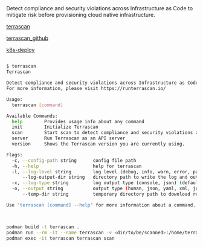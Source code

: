 ##

Detect compliance and security violations across Infrastructure as Code to mitigate risk before provisioning cloud native infrastructure.

[terrascan](https://runterrascan.io/)

[terrascan_github](https://github.com/tenable/terrascan)

[k8s-deploy](https://github.com/tenable/terrascan/tree/master/deploy/kustomize)

```sh

$ terrascan
Terrascan

Detect compliance and security violations across Infrastructure as Code to mitigate risk before provisioning cloud native infrastructure.
For more information, please visit https://runterrascan.io/

Usage:
  terrascan [command]

Available Commands:
  help        Provides usage info about any command
  init        Initialize Terrascan
  scan        Start scan to detect compliance and security violations across Infrastructure as Code.
  server      Run Terrascan as an API server
  version     Shows the Terrascan version you are currently using.

Flags:
  -c, --config-path string      config file path
  -h, --help                    help for terrascan
  -l, --log-level string        log level (debug, info, warn, error, panic, fatal) (default "info")
      --log-output-dir string   directory path to write the log and output files
  -x, --log-type string         log output type (console, json) (default "console")
  -o, --output string           output type (human, json, yaml, xml, junit-xml, sarif, github-sarif) (default "human")
      --temp-dir string         temporary directory path to download remote repository,module and templates

Use "terrascan [command] --help" for more information about a command.

```
##

```sh

podman build -t terrascan .
podman run --rm -it --name terrascan -v <dir/to/be/scanned>:/home/terrascan:ro -d terrascan
podman exec -it terrascan terrascan scan

```
